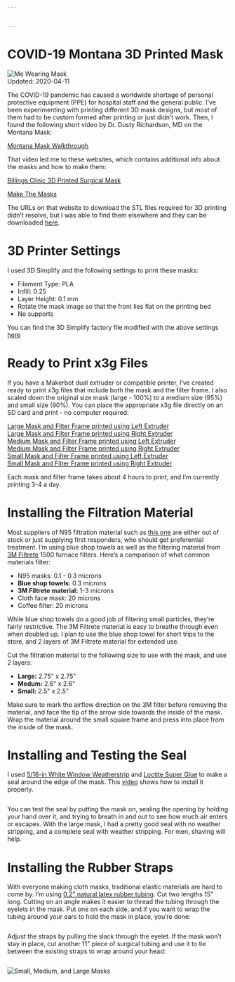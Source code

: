 ```yaml
---


---
```


<h1 id="covid-19-montana-3d-printed-mask">COVID-19 Montana 3D Printed Mask</h1>
<p><img src="https://github.com/lwhitty/COVID-19_Montana_3D_Printed_Mask/raw/master/Lee_wearing_mask_400px.jpg" alt="Me Wearing Mask"><br>
Updated: 2020-04-11</p>
<p>The COVID-19 pandemic has caused a worldwide shortage of personal protective equipment (PPE) for hospital staff and the general public. I’ve been experimenting with printing different 3D mask designs, but most of them had to be custom formed after printing or just didn’t work. Then, I found the following short video by Dr. Dusty Richardson, MD on the Montana Mask:</p>
<p><a href="https://www.youtube.com/watch?v=nArDE44miz0">Montana Mask Walkthrough</a></p>
<p>That video led me to these websites, which contains additional info about the masks and how to make them:</p>
<p><a href="https://www.billingsclinic.com/foundation/3d-printed-surgical-mask/">Billings Clinic 3D Printed Surgical Mask</a></p>
<p><a href="https://www.makethemasks.com/">Make The Masks</a></p>
<p>The URLs on that website to download the STL files required for 3D printing didn’t resolve, but I was able to find them elsewhere and they can be downloaded <a href="https://github.com/lwhitty/COVID-19_Montana_3D_Printed_Mask/raw/master/n95-montana-mask.zip">here</a>.</p>
<h1 id="d-printer-settings">3D Printer Settings</h1>
<p>I used 3D Simplify and the following settings to print these masks:</p>
<ul>
<li>Filament Type: PLA</li>
<li>Infill: 0.25</li>
<li>Layer Height: 0.1 mm</li>
<li>Rotate the mask image so that the front lies flat on the printing bed</li>
<li>No supports</li>
</ul>
<p>You can find the 3D Simplify factory file modified with the above settings <a href="https://github.com/lwhitty/COVID-19_Montana_3D_Printed_Mask/raw/master/MontanaMasks.factory">here</a></p>
<h1 id="ready-to-print-x3g-files">Ready to Print x3g Files</h1>
<p>If you have a Makerbot dual extruder or compatible printer, I’ve created ready to print x3g files that include both the mask and the filter frame. I also scaled down the original size mask (large - 100%) to a medium size (95%) and small size (90%). You can place the appropriate x3g file directly on an SD card and print - no computer required:</p>
<p><a href="https://github.com/lwhitty/COVID-19_Montana_3D_Printed_Mask/raw/master/MontanaMasks_100_PLA_L.x3g">Large Mask and Filter Frame printed using Left Extruder</a><br>
<a href="https://github.com/lwhitty/COVID-19_Montana_3D_Printed_Mask/raw/master/MontanaMasks_100_PLA_R.x3g">Large Mask and Filter Frame printed using Right Extruder</a><br>
<a href="https://github.com/lwhitty/COVID-19_Montana_3D_Printed_Mask/raw/master/MontanaMasks_95_PLA_L.x3g">Medium Mask and Filter Frame printed using Left Extruder</a><br>
<a href="https://github.com/lwhitty/COVID-19_Montana_3D_Printed_Mask/raw/master/MontanaMasks_95_PLA_R.x3g">Medium Mask and Filter Frame printed using Right Extruder</a><br>
<a href="https://github.com/lwhitty/COVID-19_Montana_3D_Printed_Mask/raw/master/MontanaMasks_90_PLA_L.x3g">Small Mask and Filter Frame printed using Left Extruder</a><br>
<a href="https://github.com/lwhitty/COVID-19_Montana_3D_Printed_Mask/raw/master/MontanaMasks_90_PLA_R.x3g">Small Mask and Filter Frame printed using Right Extruder</a></p>
<p>Each mask and filter frame takes about 4 hours to print, and I’m currently printing 3-4 a day.</p>
<h1 id="installing-the-filtration-material">Installing the Filtration Material</h1>
<p>Most suppliers of N95 filtration material such as <a href="https://www.flowmarkhightech.com/">this one</a> are either out of stock or just supplying first responders, who should get preferential treatment. I’m using blue shop towels as well as the filtering material from <a href="https://www.filtrete.com/3M/en_US/filtrete/about-us/the-right-filter-for-you/">3M Filtrete</a> 1500 furnace filters. Here’s a comparison of what common materials filter:</p>
<ul>
<li>N95 masks: 0.1 - 0.3 microns</li>
<li><strong>Blue shop towels:</strong> 0.3 microns</li>
<li><strong>3M Filtrete material:</strong> 1-3 microns</li>
<li>Cloth face mask: 20 microns</li>
<li>Coffee filter: 20 microns</li>
</ul>
<p>While blue shop towels do a good job of filtering small particles, they’re fairly restrictive. The 3M Filtrete material is easy to breathe through even when doubled up. I plan to use the blue shop towel for short trips to the store, and 2 layers of 3M Filtrete material for extended use.</p>
<p>Cut the filtration material to the following size to use with the mask, and use 2 layers:</p>
<ul>
<li><strong>Large:</strong> 2.75" x 2.75"</li>
<li><strong>Medum:</strong> 2.6" x 2.6"</li>
<li><strong>Small:</strong> 2.5" x 2.5"</li>
</ul>
<p>Make sure to mark the airflow direction on the 3M filter before removing the material, and face the tip of the arrow side towards  the inside of the mask. Wrap the material around the small square frame and press into place from the inside of the mask.</p>
<h1 id="installing-and-testing-the-seal">Installing and Testing the Seal</h1>
<p>I used <a href="https://www.lowes.com/pd/M-D-17-ft-x-5-16-in-White-Window-Seal-Rubber-Window-Weatherstrip/1010041">5/16-in White Window Weatherstrip</a> and <a href="https://www.lowes.com/pd/LOCTITE-Precision-Pen-Super-Glue-Gel-4-Gram-Super-Glue-Clear-Multipurpose-Adhesive/1000939724">Loctite Super Glue</a> to make a seal around the edge of the mask. This <a href="https://www.youtube.com/watch?v=UkYnSPlj7AI&amp;list=PLZI0BjypoZ-bdtBwPr9JfbpGa-oSaFYXc&amp;index=4&amp;t=0s">video</a> shows how to install it properly.</p>
<p><img src="https://github.com/lwhitty/COVID-19_Montana_3D_Printed_Mask/raw/master/blue_mask_stripping_frame_400px.jpg" alt=""></p>
<p>You can test the seal by putting the mask on, sealing the opening by holding your hand over it, and trying to breath in and out to see how much air enters or escapes. With the large mask, I had a pretty good seal with no weather stripping, and a complete seal with weather stripping. For men, shaving will help.</p>
<h1 id="installing-the-rubber-straps">Installing the Rubber Straps</h1>
<p>With everyone making cloth masks, traditional elastic materials are hard to come by.  I’m using <a href="https://www.amazon.com/gp/product/B01LYF949F/ref=ppx_od_dt_b_asin_title_s02?ie=UTF8&amp;psc=1">0.2" natural latex rubber tubing</a>. Cut two lengths 15" long. Cutting on an angle makes it easier to thread the tubing through the eyelets in the mask. Put one on each side, and if you want to wrap the tubing around your ears to hold the mask in place, you’re done:</p>
<p><img src="https://github.com/lwhitty/COVID-19_Montana_3D_Printed_Mask/raw/master/blue_mask_stripping_straps_1_400px.jpg" alt=""></p>
<p>Adjust the straps by pulling the slack through the eyelet. If the mask won’t stay in place, cut another 11" piece of surgical tubing and use it to tie between the existing straps to wrap around your head:</p>
<p><img src="https://github.com/lwhitty/COVID-19_Montana_3D_Printed_Mask/raw/master/blue_mask_stripping_straps_2_400px.jpg" alt=""></p>
<p><img src="https://github.com/lwhitty/COVID-19_Montana_3D_Printed_Mask/raw/master/S_M_L_Montana_Masks_400px.jpg" alt="Small, Medium, and Large Masks"></p>

